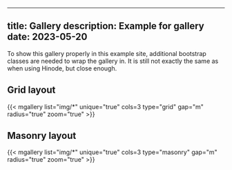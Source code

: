 <!-- Cspell:ignore ovlpos ovlx ovly ovlperc lightbox mgallery Hinode -->
<!-- markdownlint-disable MD003 MD022 MD033 MD041 -->
---
title: Gallery
description: Example for gallery
date: 2023-05-20
---
<!-- markdownlint-enable MD022 MD041 -->

To show this gallery properly in this example site, additional bootstrap classes are needed to wrap the gallery in.
It is still not exactly the same as when using Hinode, but close enough.

<div class="d-flex flex-column flex-fill">
    <div class="container-xxl">
        <div class="row row-cols-1">
            <div class="col col-sm-12 col-md-8">

## Grid layout

{{< mgallery list="img/*" unique="true" cols=3 type="grid" gap="m" radius="true" zoom="true" >}}

## Masonry layout

{{< mgallery list="img/*" unique="true" cols=3 type="masonry" gap="m" radius="true" zoom="true" >}}

</div>
</div>
</div>
</div>
